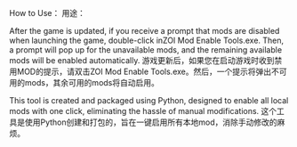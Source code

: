 How to Use：
用途：

After the game is updated, if you receive a prompt that mods are disabled when launching the game, double-click inZOI Mod Enable Tools.exe. Then, a prompt will pop up for the unavailable mods, and the remaining available mods will be enabled automatically.
游戏更新后，如果您在启动游戏时收到禁用MOD的提示，请双击ZOI Mod Enable Tools.exe。然后，一个提示将弹出不可用的mods，其余可用的mods将自动启用。

This tool is created and packaged using Python, designed to enable all local mods with one click, eliminating the hassle of manual modifications.
这个工具是使用Python创建和打包的，旨在一键启用所有本地mod，消除手动修改的麻烦。
